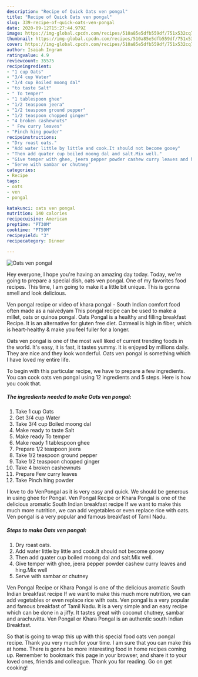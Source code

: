 ```yaml
---
description: "Recipe of Quick Oats ven pongal"
title: "Recipe of Quick Oats ven pongal"
slug: 339-recipe-of-quick-oats-ven-pongal
date: 2020-09-12T15:27:44.979Z
image: https://img-global.cpcdn.com/recipes/510a85e5dfb559df/751x532cq70/oats-ven-pongal-recipe-main-photo.jpg
thumbnail: https://img-global.cpcdn.com/recipes/510a85e5dfb559df/751x532cq70/oats-ven-pongal-recipe-main-photo.jpg
cover: https://img-global.cpcdn.com/recipes/510a85e5dfb559df/751x532cq70/oats-ven-pongal-recipe-main-photo.jpg
author: Isaiah Ingram
ratingvalue: 4.9
reviewcount: 35575
recipeingredient:
- "1 cup Oats"
- "3/4 cup Water"
- "3/4 cup Boiled moong dal"
- "to taste Salt"
- " To temper"
- "1 tablespoon ghee"
- "1/2 teaspoon jeera"
- "1/2 teaspoon ground pepper"
- "1/2 teaspoon chopped ginger"
- "4 broken cashewnuts"
- " Few curry leaves"
- "Pinch hing powder"
recipeinstructions:
- "Dry roast oats."
- "Add water little by little and cook.It should not become gooey"
- "Then add quater cup boiled moong dal and salt.Mix well."
- "Give temper with ghee, jeera pepper powder cashew curry leaves and hing.Mix well"
- "Serve with sambar or chutney"
categories:
- Recipe
tags:
- oats
- ven
- pongal

katakunci: oats ven pongal 
nutrition: 140 calories
recipecuisine: American
preptime: "PT30M"
cooktime: "PT59M"
recipeyield: "3"
recipecategory: Dinner

---
```



![Oats ven pongal](https://img-global.cpcdn.com/recipes/510a85e5dfb559df/751x532cq70/oats-ven-pongal-recipe-main-photo.jpg)

Hey everyone, I hope you're having an amazing day today. Today, we're going to prepare a special dish, oats ven pongal. One of my favorites food recipes. This time, I am going to make it a little bit unique. This is gonna smell and look delicious.

Ven pongal recipe or video of khara pongal - South Indian comfort food often made as a naivedyam This pongal recipe can be used to make a millet, oats or quinoa pongal. Oats Pongal is a healthy and filling breakfast Recipe. It is an alternative for gluten free diet. Oatmeal is high in fiber, which is heart-healthy &amp; make you feel fuller for a longer.

Oats ven pongal is one of the most well liked of current trending foods in the world. It's easy, it is fast, it tastes yummy. It is enjoyed by millions daily. They are nice and they look wonderful. Oats ven pongal is something which I have loved my entire life.


To begin with this particular recipe, we have to prepare a few ingredients. You can cook oats ven pongal using 12 ingredients and 5 steps. Here is how you cook that.

<!--inarticleads1-->

##### The ingredients needed to make Oats ven pongal:

1. Take 1 cup Oats
1. Get 3/4 cup Water
1. Take 3/4 cup Boiled moong dal
1. Make ready to taste Salt
1. Make ready  To temper
1. Make ready 1 tablespoon ghee
1. Prepare 1/2 teaspoon jeera
1. Take 1/2 teaspoon ground pepper
1. Take 1/2 teaspoon chopped ginger
1. Take 4 broken cashewnuts
1. Prepare  Few curry leaves
1. Take Pinch hing powder


I love to do VenPongal as it is very easy and quick. We should be generous in using ghee for Pongal. Ven Pongal Recipe or Khara Pongal is one of the delicious aromatic South Indian breakfast recipe If we want to make this much more nutrition, we can add vegetables or even replace rice with oats. Ven pongal is a very popular and famous breakfast of Tamil Nadu. 

<!--inarticleads2-->

##### Steps to make Oats ven pongal:

1. Dry roast oats.
1. Add water little by little and cook.It should not become gooey
1. Then add quater cup boiled moong dal and salt.Mix well.
1. Give temper with ghee, jeera pepper powder cashew curry leaves and hing.Mix well
1. Serve with sambar or chutney


Ven Pongal Recipe or Khara Pongal is one of the delicious aromatic South Indian breakfast recipe If we want to make this much more nutrition, we can add vegetables or even replace rice with oats. Ven pongal is a very popular and famous breakfast of Tamil Nadu. It is a very simple and an easy recipe which can be done in a jiffy. It tastes great with coconut chutney, sambar and arachuvitta. Ven Pongal or Khara Pongal is an authentic south Indian Breakfast. 

So that is going to wrap this up with this special food oats ven pongal recipe. Thank you very much for your time. I am sure that you can make this at home. There is gonna be more interesting food in home recipes coming up. Remember to bookmark this page in your browser, and share it to your loved ones, friends and colleague. Thank you for reading. Go on get cooking!

